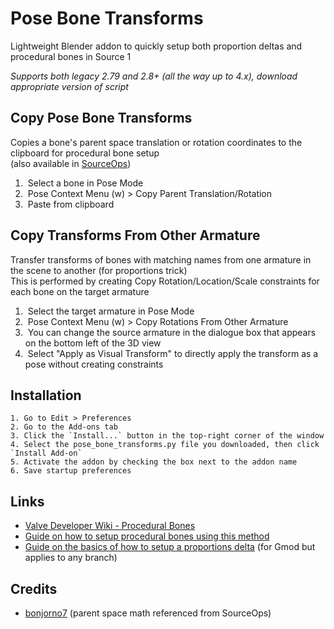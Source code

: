 # Pose Bone Transforms
Lightweight Blender addon to quickly setup both proportion deltas and procedural bones in Source 1

*Supports both legacy 2.79 and 2.8+ (all the way up to 4.x), download appropriate version of script*

## Copy Pose Bone Transforms
Copies a bone's parent space translation or rotation coordinates to the clipboard for procedural bone setup \
(also available in [SourceOps](https://github.com/bonjorno7/SourceOps))

1.  Select a bone in Pose Mode
2.  Pose Context Menu (w) > Copy Parent Translation/Rotation
3.  Paste from clipboard

## Copy Transforms From Other Armature
Transfer transforms of bones with matching names from one armature in the scene to another (for proportions trick) \
This is performed by creating Copy Rotation/Location/Scale constraints for each bone on the target armature

1.  Select the target armature in Pose Mode
2.  Pose Context Menu (w) > Copy Rotations From Other Armature
3.  You can change the source armature in the dialogue box that appears on the bottom left of the 3D view
4.  Select "Apply as Visual Transform" to directly apply the transform as a pose without creating constraints
## Installation
    1. Go to Edit > Preferences
    2. Go to the Add-ons tab
    3. Click the `Install...` button in the top-right corner of the window
    4. Select the pose_bone_transforms.py file you downloaded, then click `Install Add-on`
    5. Activate the addon by checking the box next to the addon name
    6. Save startup preferences

## Links
- [Valve Developer Wiki - Procedural Bones](https://developer.valvesoftware.com/wiki/$proceduralbones)
- [Guide on how to setup procedural bones using this method](https://steamcommunity.com/sharedfiles/filedetails/?id=2415253996)
- [Guide on the basics of how to setup a proportions delta](https://steamcommunity.com/sharedfiles/filedetails/?id=2308084980) (for Gmod but applies to any branch)

## Credits
- [bonjorno7](https://github.com/bonjorno7/SourceOps)  (parent space math referenced from SourceOps)
